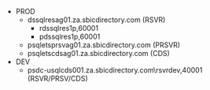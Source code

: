 - PROD
	- dssqlresag01.za.sbicdirectory.com (RSVR)
		- rdssqlres1p,60001
		- pdssqlres1p,60001
	- psqletsprsvag01.za.sbicdirectory.com (PRSVR)
	- psqletscdsag01.za.sbicdirectory.com (CDS)
- DEV
	- psdc-usqlcds001.za.sbicdirectory.com\rsvrdev,40001 (RSVR/PRSV/CDS)